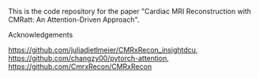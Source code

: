 This is the code repository for the paper "Cardiac MRI Reconstruction with CMRatt: An Attention-Driven Approach". 

Acknowledgements

https://github.com/juliadietlmeier/CMRxRecon_insightdcu,   https://github.com/changzy00/pytorch-attention,  https://github.com/CmrxRecon/CMRxRecon
